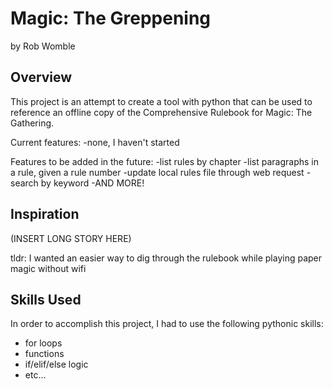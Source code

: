 # Magic: The Greppening
by Rob Womble
## Overview
This project is an attempt to create a tool with python that can be used to reference an offline copy of the Comprehensive Rulebook for Magic: The Gathering.

Current features:
-none, I haven't started

Features to be added in the future:
-list rules by chapter
-list paragraphs in a rule, given a rule number
-update local rules file through web request
-search by keyword
-AND MORE!

## Inspiration
(INSERT LONG STORY HERE)

tldr: I wanted an easier way to dig through the rulebook while playing paper magic without wifi

## Skills Used
In order to accomplish this project, I had to use the following pythonic skills:
- for loops
- functions
- if/elif/else logic
- etc...
